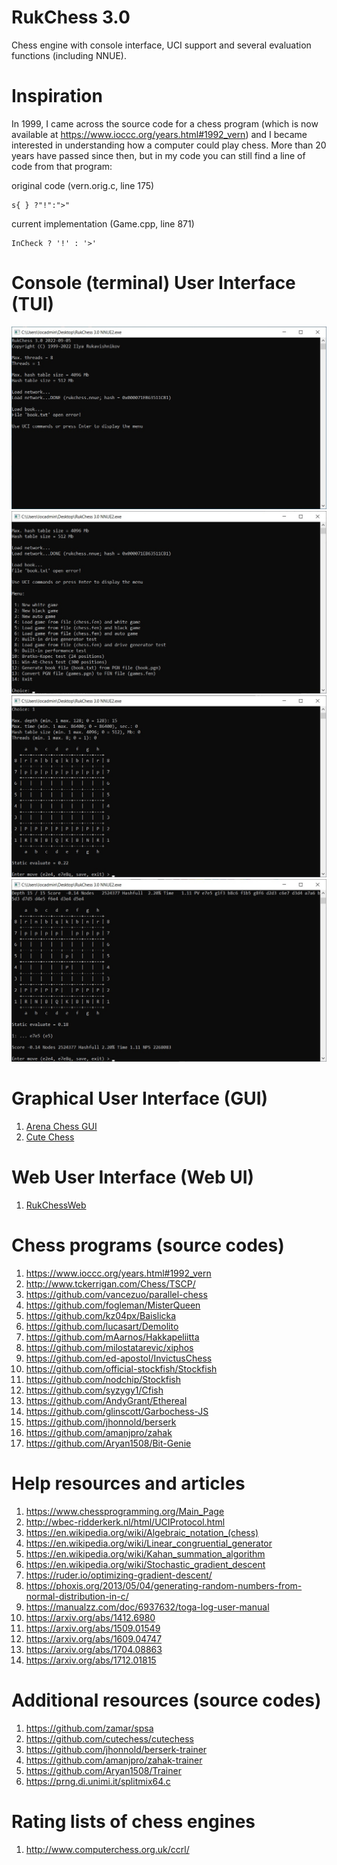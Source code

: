# RukChess 3.0
Chess engine with console interface, UCI support and several evaluation functions (including NNUE).

# Inspiration
In 1999, I came across the source code for a chess program (which is now available at https://www.ioccc.org/years.html#1992_vern) and I became interested in understanding how a computer could play chess. More than 20 years have passed since then, but in my code you can still find a line of code from that program:

original code (vern.orig.c, line 175)

    s{ } ?"!":">"

current implementation (Game.cpp, line 871)

    InCheck ? '!' : '>'

# Console (terminal) User Interface (TUI)

![print_screen_1](resources/print_screen_1.jpg)
![print_screen_2](resources/print_screen_2.jpg)
![print_screen_3](resources/print_screen_3.jpg)
![print_screen_4](resources/print_screen_4.jpg)

# Graphical User Interface (GUI)
1. [Arena Chess GUI](http://www.playwitharena.de/)
2. [Cute Chess](https://cutechess.com/)

# Web User Interface (Web UI)
1. [RukChessWeb](https://github.com/Ilya-Ruk/RukChessWeb)

# Chess programs (source codes)
1. https://www.ioccc.org/years.html#1992_vern
2. http://www.tckerrigan.com/Chess/TSCP/
3. https://github.com/vancezuo/parallel-chess
4. https://github.com/fogleman/MisterQueen
5. https://github.com/kz04px/Baislicka
6. https://github.com/lucasart/Demolito
7. https://github.com/mAarnos/Hakkapeliitta
8. https://github.com/milostatarevic/xiphos
9. https://github.com/ed-apostol/InvictusChess
10. https://github.com/official-stockfish/Stockfish
11. https://github.com/nodchip/Stockfish
12. https://github.com/syzygy1/Cfish
13. https://github.com/AndyGrant/Ethereal
14. https://github.com/glinscott/Garbochess-JS
15. https://github.com/jhonnold/berserk
16. https://github.com/amanjpro/zahak
17. https://github.com/Aryan1508/Bit-Genie

# Help resources and articles
1. https://www.chessprogramming.org/Main_Page
2. http://wbec-ridderkerk.nl/html/UCIProtocol.html
3. https://en.wikipedia.org/wiki/Algebraic_notation_(chess)
4. https://en.wikipedia.org/wiki/Linear_congruential_generator
5. https://en.wikipedia.org/wiki/Kahan_summation_algorithm
6. https://en.wikipedia.org/wiki/Stochastic_gradient_descent
7. https://ruder.io/optimizing-gradient-descent/
8. https://phoxis.org/2013/05/04/generating-random-numbers-from-normal-distribution-in-c/
9. https://manualzz.com/doc/6937632/toga-log-user-manual
10. https://arxiv.org/abs/1412.6980
11. https://arxiv.org/abs/1509.01549
12. https://arxiv.org/abs/1609.04747
13. https://arxiv.org/abs/1704.08863
14. https://arxiv.org/abs/1712.01815

# Additional resources (source codes)
1. https://github.com/zamar/spsa
2. https://github.com/cutechess/cutechess
3. https://github.com/jhonnold/berserk-trainer
4. https://github.com/amanjpro/zahak-trainer
5. https://github.com/Aryan1508/Trainer
6. https://prng.di.unimi.it/splitmix64.c

# Rating lists of chess engines
1. http://www.computerchess.org.uk/ccrl/
